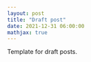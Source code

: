 ```yaml
---
layout: post
title: "Draft post"
date: 2021-12-31 06:00:00
mathjax: true
---
```


Template for draft posts.

